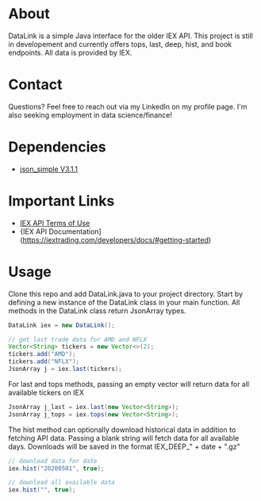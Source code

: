 # About
DataLink is a simple Java interface for the older IEX API. This project is still in developement and currently offers tops, 
last, deep, hist, and book endpoints. All data is provided by IEX.

# Contact
Questions? Feel free to reach out via my LinkedIn on my profile page. I'm also seeking employment in data science/finance!

# Dependencies
* [json_simple V3.1.1](https://github.com/cliftonlabs/json-simple)

# Important Links
* [IEX API Terms of Use](https://iextrading.com/api-terms/)
* {IEX API Documentation](https://iextrading.com/developers/docs/#getting-started)

# Usage
Clone this repo and add DataLink.java to your project directory. Start by defining a new instance of the 
DataLink class in your main function. All methods in the DataLink class return JsonArray types.

``` java
DataLink iex = new DataLink();

// get last trade data for AMD and NFLX
Vector<String> tickers = new Vector<>(2);
tickers.add("AMD");
tickers.add("NFLX");
JsonArray j = iex.last(tickers);
```
For last and tops methods, passing an empty vector will return data for all available tickers on IEX

```java
JsonArray j_last = iex.last(new Vector<String>);
JsonArray j_tops = iex.tops(new Vector<String>);
```

The hist method can optionally download historical data in addition to fetching API data. Passing a blank string will fetch 
data for all available days. Downloads will be saved in the format IEX_DEEP_" + date + ".gz"
```java
// download data for date
iex.hist("20200501", true);

// download all available data
iex.hist("", true);
```


